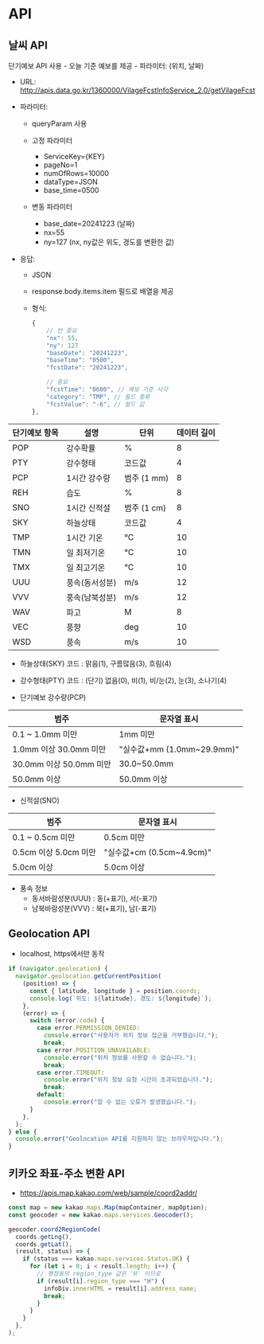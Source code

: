 # API

## 날씨 API

단기예보 API 사용 - 오늘 기준 예보를 제공 - 파라미터: (위치, 날짜)

- URL: http://apis.data.go.kr/1360000/VilageFcstInfoService_2.0/getVilageFcst

- 파라미터:

  - queryParam 사용
  - 고정 파라미터

    - ServiceKey={KEY}
    - pageNo=1
    - numOfRows=10000
    - dataType=JSON
    - base_time=0500

  - 변동 파라미터
    - base_date=20241223 (날짜)
    - nx=55
    - ny=127 (nx, ny값은 위도, 경도를 변환한 값)

- 응답:

  - JSON
  - response.body.items.item 필드로 배열을 제공
  - 형식:

    ```js
    {
        // 안 중요
        "nx": 55,
        "ny": 127
        "baseDate": "20241223",
        "baseTime": "0500",
        "fcstDate": "20241223",

        // 중요
        "fcstTime": "0600", // 예보 기준 시각
        "category": "TMP", // 필드 종류
        "fcstValue": "-6", // 필드 값
    },
    ```

| 단기예보 항목 | 설명           | 단위        | 데이터 길이 |
| ------------- | -------------- | ----------- | ----------- |
| POP           | 강수확률       | %           | 8           |
| PTY           | 강수형태       | 코드값      | 4           |
| PCP           | 1시간 강수량   | 범주 (1 mm) | 8           |
| REH           | 습도           | %           | 8           |
| SNO           | 1시간 신적설   | 범주 (1 cm) | 8           |
| SKY           | 하늘상태       | 코드값      | 4           |
| TMP           | 1시간 기온     | ℃           | 10          |
| TMN           | 일 최저기온    | ℃           | 10          |
| TMX           | 일 최고기온    | ℃           | 10          |
| UUU           | 풍속(동서성분) | m/s         | 12          |
| VVV           | 풍속(남북성분) | m/s         | 12          |
| WAV           | 파고           | M           | 8           |
| VEC           | 풍향           | deg         | 10          |
| WSD           | 풍속           | m/s         | 10          |

- 하늘상태(SKY) 코드 : 맑음(1), 구름많음(3), 흐림(4)
- 강수형태(PTY) 코드 : (단기) 없음(0), 비(1), 비/눈(2), 눈(3), 소나기(4)

- 단기예보 강수량(PCP)

| 범주                    | 문자열 표시                |
| ----------------------- | -------------------------- |
| 0.1 ~ 1.0mm 미만        | 1mm 미만                   |
| 1.0mm 이상 30.0mm 미만  | "실수값+mm (1.0mm~29.9mm)" |
| 30.0mm 이상 50.0mm 미만 | 30.0~50.0mm                |
| 50.0mm 이상             | 50.0mm 이상                |

- 신적설(SNO)

| 범주                  | 문자열 표시               |
| --------------------- | ------------------------- |
| 0.1 ~ 0.5cm 미만      | 0.5cm 미만                |
| 0.5cm 이상 5.0cm 미만 | "실수값+cm (0.5cm~4.9cm)" |
| 5.0cm 이상            | 5.0cm 이상                |

- 풍속 정보
  - 동서바람성분(UUU) : 동(+표기), 서(-표기)
  - 남북바람성분(VVV) : 북(+표기), 남(-표기)

## Geolocation API

- localhost, https에서만 동작

```js
if (navigator.geolocation) {
  navigator.geolocation.getCurrentPosition(
    (position) => {
      const { latitude, longitude } = position.coords;
      console.log(`위도: ${latitude}, 경도: ${longitude}`);
    },
    (error) => {
      switch (error.code) {
        case error.PERMISSION_DENIED:
          console.error("사용자가 위치 정보 접근을 거부했습니다.");
          break;
        case error.POSITION_UNAVAILABLE:
          console.error("위치 정보를 사용할 수 없습니다.");
          break;
        case error.TIMEOUT:
          console.error("위치 정보 요청 시간이 초과되었습니다.");
          break;
        default:
          console.error("알 수 없는 오류가 발생했습니다.");
      }
    },
  );
} else {
  console.error("Geolocation API를 지원하지 않는 브라우저입니다.");
}
```

## 키카오 좌표-주소 변환 API

- https://apis.map.kakao.com/web/sample/coord2addr/

```js
const map = new kakao.maps.Map(mapContainer, mapOption);
const geocoder = new kakao.maps.services.Geocoder();

geocoder.coord2RegionCode(
  coords.getLng(),
  coords.getLat(),
  (result, status) => {
    if (status === kakao.maps.services.Status.OK) {
      for (let i = 0; i < result.length; i++) {
        // 행정동의 region_type 값은 'H' 이므로
        if (result[i].region_type === "H") {
          infoDiv.innerHTML = result[i].address_name;
          break;
        }
      }
    }
  },
);
```
